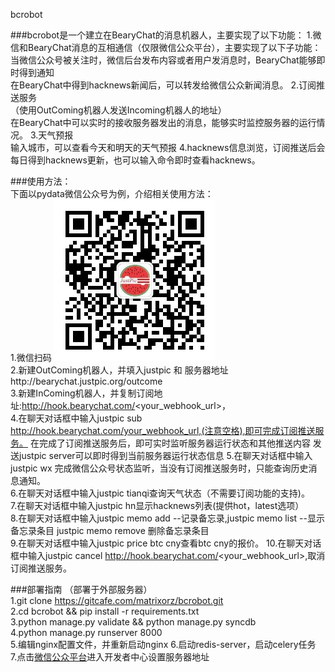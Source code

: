 bcrobot
 
###bcrobot是一个建立在BearyChat的消息机器人，主要实现了以下功能：
1.微信和BearyChat消息的互相通信（仅限微信公众平台），主要实现了以下子功能：
  当微信公众号被关注时，微信后台发布内容或者用户发消息时，BearyChat能够即时得到通知  
  在BearyChat中得到hacknews新闻后，可以转发给微信公众新闻消息。
2.订阅推送服务  
（使用OutComing机器人发送Incoming机器人的地址）  
  在BearyChat中可以实时的接收服务器发出的消息，能够实时监控服务器的运行情况。
3.天气预报  
 输入城市，可以查看今天和明天的天气预报
4.hacknews信息浏览，订阅推送后会每日得到hacknews更新，也可以输入命令即时查看hacknews。  


###使用方法：  
下面以pydata微信公众号为例，介绍相关使用方法：   
1.微信扫码 ![pydata](media/image/qrcode.jpg)  
2.新建OutComing机器人，并填入justpic 和 服务器地址http://bearychat.justpic.org/outcome  
3.新建InComing机器人，并复制订阅地址:http://hook.bearychat.com/<your_webhook_url>，  
4.在聊天对话框中输入justpic sub http://hook.bearychat.com/your_webhook_url,(注意空格),即可完成订阅推送服务。 
 在完成了订阅推送服务后，即可实时监听服务器运行状态和其他推送内容
 发送justpic server可以即时得到当前服务器运行状态信息
5.在聊天对话框中输入justpic wx 完成微信公众号状态监听，当没有订阅推送服务时，只能查询历史消息通知。  
6.在聊天对话框中输入justpic tianqi查询天气状态（不需要订阅功能的支持)。  
7.在聊天对话框中输入justpic hn显示hacknews列表(提供hot，latest选项）  
8.在聊天对话框中输入justpic memo add <content> --记录备忘录,justpic memo list --显示备忘录条目 justpic memo remove <memoid> 删除备忘录条目  
9.在聊天对话框中输入justpic price btc cny查看btc cny的报价。
10.在聊天对话框中输入justpic cancel http://hook.bearychat.com/<your_webhook_url>,取消订阅推送服务。  

###部署指南
（部署于外部服务器）  
1.git clone https://gitcafe.com/matrixorz/bcrobot.git  
2.cd bcrobot && pip install -r requirements.txt  
3.python manage.py validate && python manage.py syncdb  
4.python manage.py runserver 8000  
5.编辑nginx配置文件，并重新启动nginx
6.启动redis-server，启动celery任务  
7.点击[微信公众平台](https://mp.weixin.qq.com)进入开发者中心设置服务器地址  




